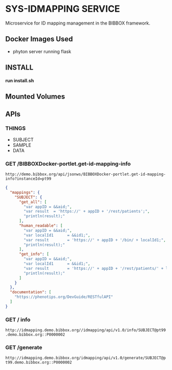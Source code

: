 # SYS-IDMAPPING SERVICE
Microservice for ID mapping management in the BIBBOX framework. 

## Docker Images Used
 * phyton server running flask

## INSTALL
#### run install.sh 

## Mounted Volumes

## APIs

### THINGS

* SUBJECT
* SAMPLE
* DATA


### GET /BIBBOXDocker-portlet.get-id-mapping-info
`http://demo.bibbox.org/api/jsonws/BIBBOXDocker-portlet.get-id-mapping-info?instanceId=pt99`

```json
{
  "mappings": {
    "SUBJECT": {
      "get_all": [
        "var appID = &&aid;",
        "var result  = 'https://' + appID + '/rest/patients';",
        "println(result);"
      ],
      "human_readable": [
        "var appID = &&aid;",
        "var localId1      = &&id1;",
        "var result        = 'https://' + appID + '/bin/ + localId1;",
        "println(result);"
      ],
      "get_info": [
        "var appID = &&aid;",
        "var localId1      = &&id1;",
        "var result        = 'https://' + appID + '/rest/patients/' + localId1;",
        "println(result);"
      ]
    }
  },
  "documentation": [
    "https://phenotips.org/DevGuide/RESTfulAPI"
  ]
}
```

### GET / info
`http://idmapping.demo.bibbox.org//idmapping/api/v1.0/info/SUBJECT@pt99.demo.bibbox.org::P0000002`

### GET /generate
`http://idmapping.demo.bibbox.org/idmapping/api/v1.0/generate/SUBJECT@pt99.demo.bibbox.org::P0000002` 
